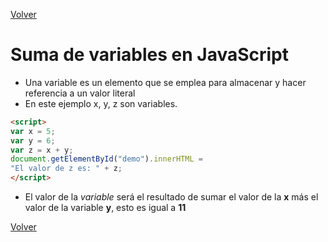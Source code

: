 [Volver](../)
# Suma de variables en JavaScript

- Una variable es un elemento que se emplea para almacenar y hacer referencia a un valor literal
- En este ejemplo  x, y, z son variables.

~~~html
<script>
var x = 5;
var y = 6;
var z = x + y;
document.getElementById("demo").innerHTML =
"El valor de z es: " + z;
</script>
~~~

- El valor de la _variable_ será el resultado de sumar el valor de la __x__ más el valor de la variable __y__, esto es igual a __11__


[Volver](../)
